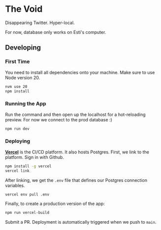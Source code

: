 # The Void

Disappearing Twitter. Hyper-local.

For now, database only works on Esti's computer.

## Developing

### First Time

You need to install all dependencies onto your machine. Make sure to use Node version 20.

```bash
nvm use 20
npm install
```

### Running the App

Run the command and then open up the localhost for a hot-reloading preview. For now we connect to the prod database :)

```bash
npm run dev
```

### Deploying

[**Vercel**](https://vercel.com/estherluries-projects/the-void) is the CI/CD platform. It also hosts Postgres. First, we link to the platform. Sign in with Github.

```bash
npm install -g vercel
vercel link
```

After linking, we get the `.env` file that defines our Postgres connection variables.

```bash
vercel env pull .env
```

Finally, to create a production version of the app:

```bash
npm run vercel-build
```

Submit a PR. Deployment is automatically triggered when we push to `main`.
